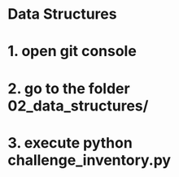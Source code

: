# Data Structures
# 1. open git console
# 2. go to the folder 02_data_structures/
# 3. execute python challenge_inventory.py
